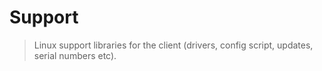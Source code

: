 Support
=======

> Linux support libraries for the client (drivers, config script, updates, serial numbers etc).
